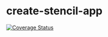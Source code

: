 # create-stencil-app

[![Coverage Status](https://coveralls.io/repos/github/FadySamirSadek/create-stencil-app/badge.svg?branch=master)](https://coveralls.io/github/FadySamirSadek/create-stencil-app?branch=master)